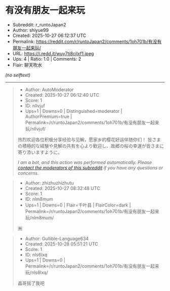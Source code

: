 # 有没有朋友一起来玩

- Subreddit: r_runtoJapan2
- Author: shiyue99
- Created: 2025-10-27 06:12:37 UTC
- Permalink: https://reddit.com/r/runtoJapan2/comments/1oh701b/有没有朋友一起来玩/
- URL: https://i.redd.it/wuy7ti8cjlxf1.jpeg
- Ups: 4 | Ratio: 1.0 | Comments: 2
- Flair: 聊天吹水

_(no selftext)_

---

> - Author: AutoModerator
> - Created: 2025-10-27 06:12:40 UTC
> - Score: 1
> - ID: nllvjuf
> - Ups=1 | Downs=0 | Distinguished=moderator | AuthorPremium=true | Permalink=/r/runtoJapan2/comments/1oh701b/有没有朋友一起来玩/nllvjuf/
>
> 热烈欢迎各位积极分享经验与见解，愿家乡的樱花好运伴随你们！
> 皆さまの積極的な経験や見解の共有を心より歓迎し、故郷の桜の幸運が皆さまに寄り添いますように。
> 
> *I am a bot, and this action was performed automatically. Please [contact the moderators of this subreddit](/message/compose/?to=/r/runtoJapan2) if you have any questions or concerns.*

> - Author: zhizhuzhizhutu
> - Created: 2025-10-27 08:32:48 UTC
> - Score: 1
> - ID: nlm8mum
> - Ups=1 | Downs=0 | Flair=千叶县 | FlairColor=dark | Permalink=/r/runtoJapan2/comments/1oh701b/有没有朋友一起来玩/nlm8mum/
>
> 🈚️

> - Author: Gullible-Language634
> - Created: 2025-10-28 05:51:21 UTC
> - Score: 1
> - ID: nls6lxq
> - Ups=1 | Downs=0 | Permalink=/r/runtoJapan2/comments/1oh701b/有没有朋友一起来玩/nls6lxq/
>
> 晶哥摇了我吧
